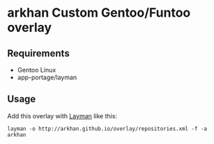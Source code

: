 arkhan Custom Gentoo/Funtoo overlay
=======================

Requirements
------------
- Gentoo Linux
- app-portage/layman

Usage
-----
Add this overlay with [Layman](http://layman.sourceforge.net/) like this:

    layman -o http://arkhan.github.io/overlay/repositories.xml -f -a arkhan
